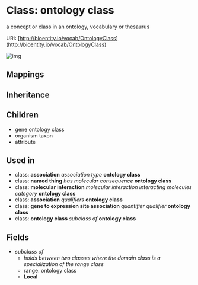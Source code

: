 # Class: ontology class


a concept or class in an ontology, vocabulary or thesaurus

URI: [http://bioentity.io/vocab/OntologyClass](http://bioentity.io/vocab/OntologyClass)

![img](http://yuml.me/diagram/nofunky;dir:TB/class/\[OntologyClass]-%20subclass%20of%20%3F>\[OntologyClass],%20\[GeneToExpressionSiteAssociation]-%20quantifier%20qualifier(i)%20%3F>\[OntologyClass],%20\[MolecularInteraction]-%20interacting%20molecules%20category(i)%20%3F>\[OntologyClass],%20\[Association]-%20association%20type(i)%20%3F>\[OntologyClass],%20\[NamedThing]-%20has%20molecular%20consequence(i)%20%3F>\[OntologyClass],%20\[OntologyClass]-%20subclass%20of%20%3F>\[OntologyClass],%20\[Association]-%20qualifiers(i)%20*>\[OntologyClass],%20\[Attribute]uses%20-.->\[OntologyClass],%20\[OntologyClass]^-\[OrganismTaxon],%20\[OntologyClass]^-\[GeneOntologyClass])
## Mappings

## Inheritance

## Children

 * gene ontology class
 * organism taxon
 * attribute
## Used in

 *  class: **association** *association type* **ontology class**
 *  class: **named thing** *has molecular consequence* **ontology class**
 *  class: **molecular interaction** *molecular interaction interacting molecules category* **ontology class**
 *  class: **association** *qualifiers* **ontology class**
 *  class: **gene to expression site association** *quantifier qualifier* **ontology class**
 *  class: **ontology class** *subclass of* **ontology class**
## Fields

 * _subclass of_
    * _holds between two classes where the domain class is a specialization of the range class_
    * range: ontology class
    * __Local__

